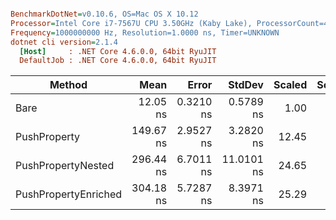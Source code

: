 ``` ini

BenchmarkDotNet=v0.10.6, OS=Mac OS X 10.12
Processor=Intel Core i7-7567U CPU 3.50GHz (Kaby Lake), ProcessorCount=4
Frequency=1000000000 Hz, Resolution=1.0000 ns, Timer=UNKNOWN
dotnet cli version=2.1.4
  [Host]     : .NET Core 4.6.0.0, 64bit RyuJIT
  DefaultJob : .NET Core 4.6.0.0, 64bit RyuJIT


```
 |               Method |      Mean |     Error |     StdDev | Scaled | ScaledSD |
 |--------------------- |----------:|----------:|-----------:|-------:|---------:|
 |                 Bare |  12.05 ns | 0.3210 ns |  0.5789 ns |   1.00 |     0.00 |
 |         PushProperty | 149.67 ns | 2.9527 ns |  3.2820 ns |  12.45 |     0.62 |
 |   PushPropertyNested | 296.44 ns | 6.7011 ns | 11.0101 ns |  24.65 |     1.43 |
 | PushPropertyEnriched | 304.18 ns | 5.7287 ns |  8.3971 ns |  25.29 |     1.33 |
